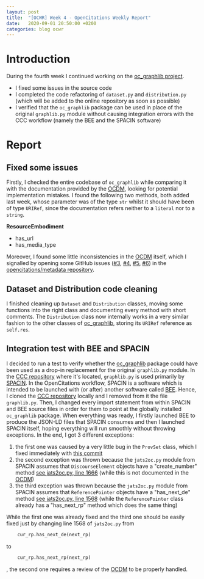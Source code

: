 ```yaml
---
layout: post
title:  "[OCWR] Week 4 - OpenCitations Weekly Report"
date:   2020-09-01 20:50:00 +0200
categories: blog ocwr
---
```

# Introduction
During the fourth week I continued working on the [oc_graphlib project][oc_graphlib_github].
  * I fixed some issues in the source code
  * I completed the code refactoring of `dataset.py` and `distribution.py` (which will be added to the online repository as soon as possible)
  * I verified that the `oc_graphlib` package can be used in place of the original `graphlib.py` module without causing integration errors
    with the CCC workflow (namely the BEE and the SPACIN software)
  
# Report

## Fixed some issues
Firstly, I checked the entire codebase of `oc_graphlib` while comparing it with the documentation provided by the [OCDM][ocdm-2.0.1], looking
for potential implementation mistakes. I found the following two methods, both added last week, whose parameter was of the type `str` whilst it 
should have been of type `URIRef`, since the documentation refers neither to a `literal` nor to a `string`.

__ResourceEmbodiment__
  * has_url
  * has_media_type

Moreover, I found some little inconsistencies in the [OCDM][ocdm-2.0.1] itself, which I signalled by opening some GitHub issues ([#3][issue3], [#4][issue4], [#5][issue5], [#6][issue6]) in the [opencitations/metadata repository][metadata_repo].

## Dataset and Distribution code cleaning
I finished cleaning up `Dataset` and `Distribution` classes, moving some functions into the right class and documenting every method with short 
comments. The `Distribution` class now internally works in a very similar fashion to the other classes of [oc_graphlib][oc_graphlib_github],
storing its `URIRef` reference as `self.res`.

## Integration test with BEE and SPACIN
I decided to run a test to verify whether the [oc_graphlib][oc_graphlib_github] package could have been used as a drop-in replacement for the 
original `graphlib.py` module. In the [CCC repository][ccc] where it's located, `graphlib.py` is used primarily by [SPACIN][spacin]. In the 
OpenCitations workflow, SPACIN is a software which is intended to be launched with (or after) another software called [BEE][bee]. Hence, I
cloned the [CCC repository][ccc] locally and I removed from it the file `graphlib.py`. Then, I changed every import statement from within SPACIN 
and BEE source files in order for them to point at the globally installed `oc_graphlib` package. When everything was ready, I firstly launched 
BEE to produce the JSON-LD files that SPACIN consumes and then I launched SPACIN itself, hoping everything will run smoothly without throwing
exceptions. In the end, I got 3 different exceptions:
  1. the first one was caused by a very little bug in the `ProvSet` class, which I fixed immediately with [this commit][self_g_prov_commit]
  2. the second exception was thrown because the `jats2oc.py` module from SPACIN assumes that `DiscourseElement` objects have a "create_number" method [see jats2oc.py, line 1666][jats2oc_1666] (while this is not documented in the [OCDM][ocdm-2.0.1])
  3. the third exception was thrown because the `jats2oc.py` module from SPACIN assumes that `ReferencePointer` objects have a "has_next_de" method [see jats2oc.py, line 1568][jats2oc_1568] (while the `ReferencePointer` class already has a "has_next_rp" method which does the same thing)

While the first one was already fixed and the third one should be easily fixed just by changing line 1568 of `jats2oc.py` from
``` python
    cur_rp.has_next_de(next_rp)
```
to
``` python
    cur_rp.has_next_rp(next_rp)
```
, the second one requires a review of the [OCDM][ocdm-2.0.1] to be properly handled.


[oc_graphlib_github]:  https://github.com/iosonopersia/oc_graphlib
[ocdm-2.0.1]:          https://figshare.com/articles/Metadata_for_the_OpenCitations_Corpus/3443876
[metadata_repo]:       https://github.com/opencitations/metadata
[issue3]:              https://github.com/opencitations/metadata/issues/3
[issue4]:              https://github.com/opencitations/metadata/issues/4
[issue5]:              https://github.com/opencitations/metadata/issues/5
[issue6]:              https://github.com/opencitations/metadata/issues/6
[ccc]:                 https://github.com/opencitations/ccc
[spacin]:              https://github.com/opencitations/script/tree/master/spacin
[bee]:                 https://github.com/opencitations/script/tree/master/bee
[self_g_prov_commit]:  https://github.com/iosonopersia/oc_graphlib/commit/425f8e3ad9b9073e1d8d9ae7e6a1651aaa4df552
[jats2oc_1666]:        https://github.com/opencitations/ccc/blob/94820fc31eb2529eae127166b3f1c8316283529e/scripts/script/ccc/jats2oc.py#L1666
[jats2oc_1568]:        https://github.com/opencitations/ccc/blob/94820fc31eb2529eae127166b3f1c8316283529e/scripts/script/ccc/jats2oc.py#L1568
